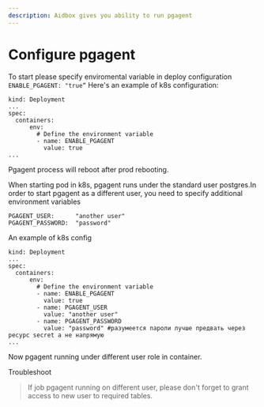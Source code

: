 ```yaml
---
description: Aidbox gives you ability to run pgagent
---
```


# Configure pgagent

To start please specify enviromental variable in deploy configuration `ENABLE_PGAGENT: "true”` Here's an example of k8s configuration:

```text
kind: Deployment
...
spec:
  containers:
      env:
        # Define the environment variable
        - name: ENABLE_PGAGENT 
          value: true
...
```

Pgagent process will reboot after prod rebooting.

When starting pod in k8s, pgagent runs under the standard user postgres.In order to start pgagent as a different user, you need to specify additional environment variables

```text
PGAGENT_USER:      "another user"
PGAGENT_PASSWORD:  "password"
```

An example of k8s config

```text
kind: Deployment
...
spec:
  containers:
      env:
        # Define the environment variable
        - name: ENABLE_PGAGENT 
          value: true
        - name: PGAGENT_USER 
          value: "another user" 
        - name: PGAGENT_PASSWORD 
          value: "password" #разумеется пароли лучше предвать через ресурс secret а не напрямую
...
```

Now pgagent running under different user role in container.

Troubleshoot

> If  job pgagent running on different user, please don't forget to grant access to new user to required tables.

